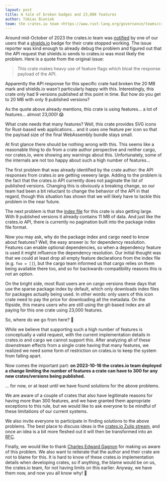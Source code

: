 ```yaml
---
layout: post
title: A tale of broken badges and 23,000 features
author: Tobias Bieniek
team: the crates.io team <https://www.rust-lang.org/governance/teams/crates-io>
---
```


Around mid-October of 2023 the crates.io team was [notified](https://github.com/rust-lang/crates.io/issues/7269) by one of our users that a [shields.io](https://shields.io) badge for their crate stopped working. The issue reporter was kind enough to already debug the problem and figured out that the API request that shields.io sends to crates.io was most likely the problem. Here is a quote from the original issue:

> This crate makes heavy use of feature flags which bloat the response payload of the API.

Apparently the API response for this specific crate had broken the 20 MB mark and shields.io wasn't particularly happy with this. Interestingly, this crate only had 9 versions published at this point in time. But how do you get to 20 MB with only 9 published versions?

As the quote above already mentions, this crate is using features… a lot of features… almost 23,000! 😱

What crate needs that many features? Well, this crate provides SVG icons for Rust-based web applications… and it uses one feature per icon so that the payload size of the final WebAssembly bundle stays small.

At first glance there should be nothing wrong with this. This seems like a reasonable thing to do from a crate author perspective and neither cargo, nor crates.io, were showing any warnings about this. Unfortunately, some of the internals are not too happy about such a high number of features…

The first problem that was already identified by the crate author: the API responses from crates.io are getting veeeery large. Adding to the problem is the fact that the crates.io API currently does not paginate the list of published versions. Changing this is obviously a breaking change, so our team had been a bit reluctant to change the behavior of the API in that regard, though this situation has shown that we will likely have to tackle this problem in the near future.

The next problem is that the [index file](https://index.crates.io/ic/on/icondata) for this crate is also getting large. With 9 published versions it already contains 11 MB of data. And just like the crates.io API, there is currently no pagination built into the package index file format.

Now you may ask, why do the package index and cargo need to know about features? Well, the easy answer is: for dependency resolution. Features can enable optional dependencies, so when a dependency feature is used it might influence the dependency resolution. Our initial thought was that we could at least drop all empty feature declarations from the index file (e.g. `foo = []`), but the cargo team informed us that cargo relies on them being available there too, and so for backwards-compatibility reasons this is not an option.

On the bright side, most Rust users are on cargo versions these days that use the sparse package index by default, which only downloads index files for packages actually being used. In other words: only users of this icon crate need to pay the price for downloading all the metadata. On the flipside, this means users who are still using the git-based index are all paying for this one crate using 23,000 features.

So, where do we go from here? 🤔

While we believe that supporting such a high number of features is conceptually a valid request, with the current implementation details in crates.io and cargo we cannot support this. After analyzing all of these downstream effects from a single crate having that many features, we realized we need some form of restriction on crates.io to keep the system from falling apart.

Now comes the important part: **on 2023-10-16 the crates.io team deployed a change limiting the number of features a crate can have to 300 for any new crates/versions being published.**

… for now, or at least until we have found solutions for the above problems.

We are aware of a couple of crates that also have legitimate reasons for having more than 300 features, and we have granted them appropriate exceptions to this rule, but we would like to ask everyone to be mindful of these limitations of our current systems.

We also invite everyone to participate in finding solutions to the above problems. The best place to discuss ideas is the [crates.io Zulip stream](https://rust-lang.zulipchat.com/#narrow/stream/318791-t-crates-io/), and once an idea is a bit more fleshed out it will then be transformed into an [RFC](https://github.com/rust-lang/rfcs/).

Finally, we would like to thank [Charles Edward Gagnon](https://github.com/Carlosted) for making us aware of this problem. We also want to reiterate that the author and their crate are not to blame for this. It is hard to know of these crates.io implementation details when developing crates, so if anything, the blame would be on us, the crates.io team, for not having limits on this earlier. Anyway, we have them now, and now you all know why! 👋
